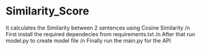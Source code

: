 # Similarity_Score
It calculates the Similarity between 2 sentences using Cosine Similarity /n
First install the required dependecies from requirements.txt /n
After that run model.py to create model file /n
Finally run the main.py for the API 
